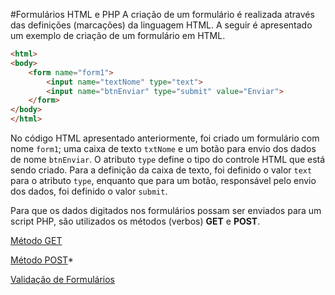 #Formulários HTML e PHP
A criação de um formulário é realizada através das definições (marcações) da linguagem HTML. A seguir é apresentado um exemplo de criação de um formulário em HTML. 
```html
<html>
<body>
    <form name="form1">
        <input name="textNome" type="text">
        <input name="btnEnviar" type="submit" value="Enviar">
    </form>
</body>
</html>
```

No código HTML apresentado anteriormente, foi criado um formulário com nome `form1`; uma caixa de texto `txtNome` e um botão para envio dos dados de nome `btnEnviar`. O atributo `type`  define o tipo do controle HTML que está sendo criado. Para a definição da caixa de texto, foi definido o valor `text` para o atributo `type`, enquanto que para um botão, responsável pelo envio dos dados, foi definido o valor `submit`.

 Para que os dados digitados nos formulários possam ser enviados para um script PHP, são utilizados os métodos (verbos) **GET** e **POST**. 
 
 [Método GET](metodo-get.md)
 
 [Método POST](metodo-post.md)*
 
 [Validação de Formulários](validacao-form.md)





